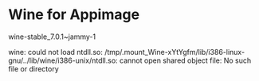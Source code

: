 # Wine for Appimage

wine-stable_7.0.1~jammy-1

wine: could not load ntdll.so: /tmp/.mount_Wine-xYtYgfm/lib/i386-linux-gnu/../lib/wine/i386-unix/ntdll.so: cannot open shared object file: No such file or directory